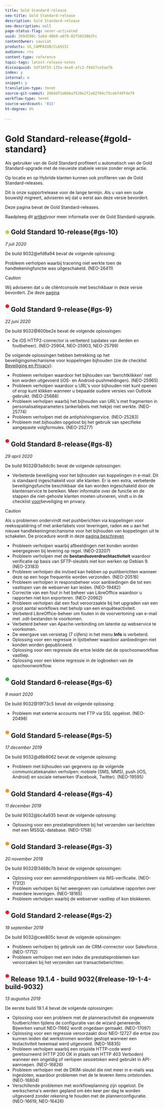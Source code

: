 ```yaml
---
title: Gold Standard-release
seo-title: Gold Standard-release
description: Gold Standard-release
seo-description: null
page-status-flag: never-activated
uuid: 269d590c-5a6d-40b9-a879-02f5033863fc
contentOwner: sauviat
products: SG_CAMPAIGN/CLASSIC
audience: rns
content-type: reference
topic-tags: latest-release-notes
discoiquuid: 5df34f55-135a-4ea8-afc2-f9427ce5ae7b
index: y
internal: n
snippet: y
translation-type: tm+mt
source-git-commit: 2604df2e6b6a7520e2f2a82f04c75ceb749fde79
workflow-type: tm+mt
source-wordcount: '815'
ht-degree: 0%

---
```



# Gold Standard-release{#gold-standard}

Als gebruiker van de Gold Standard profiteert u automatisch van de Gold Standard-upgrade met de nieuwste stabiele versie zonder enige actie.

Op locatie en op Hybride klanten kunnen ook profiteren van de Gold Standard-releases.

Dit is onze supportrelease voor de lange termijn. Als u van een oude bouwstijl migreert, adviseren wij dat u eerst aan deze versie bevordert.

Deze pagina bevat de Gold Standard-releases.

Raadpleeg dit [artikel](https://helpx.adobe.com/campaign/kb/gold-standard.html)voor meer informatie over de Gold Standard-upgrade.

## ![](assets/do-not-localize/limited.png) Gold Standard 10-release{#gs-10}

_7 juli 2020_

De build 9032@efd8a94 bevat de volgende oplossing:

Probleem verholpen waarbij tracering niet werkte toen de handtekeningfunctie was uitgeschakeld. (NEO-26411)

>[!CAUTION]
>
>Wij adviseren dat u de cliëntconsole met beschikbaar in deze versie bevordert. Zie deze [pagina](../../installation/using/installing-the-client-console.md)

## ![](assets/do-not-localize/red_2.png) Gold Standard 9-release{#gs-9}

_22 juni 2020_

De build 9032@800be2e bevat de volgende oplossingen:

* De iOS HTTP2-connector is verbeterd (updates van derden en foutbeheer). (NEO-25904, NEO-25903, NEO-25799)

De volgende oplossingen hebben betrekking op het beveiligingsmechanisme voor koppelingen bijhouden (zie de checklist [Beveiliging en Privacy](https://helpx.adobe.com/campaign/kb/acc-security.html#signature-mechanism)):

* Probleem verholpen waardoor het bijhouden van &#39;berichtklikken&#39; niet kon worden uitgevoerd (iOS- en Android-pushmeldingen). (NEO-25965)
* Probleem verholpen waardoor u URL&#39;s voor bijhouden niet kunt openen of erop kunt klikken wanneer u bepaalde oudere versies van Outlook gebruikt.  (NEO-25688)
* Probleem verholpen waarbij het bijhouden van URL&#39;s met fragmenten in personalisatieparameters (ankerlabels met hekje) niet werkte. (NEO-25774)
* Probleem verholpen met de antiphishingservice. (NEO-25283)
* Probleem met bijhouden opgelost bij het gebruik van specifieke aangepaste volgformules. (NEO-25277)

## ![](assets/do-not-localize/red_2.png) Gold Standard 8-release{#gs-8}

_29 april 2020_

De build 9032@3a9dc9c bevat de volgende oplossingen:

* Verbeterde beveiliging voor het bijhouden van koppelingen in e-mail. Dit is standaard ingeschakeld voor alle klanten. Er is een extra, verbeterde beveiligingsfunctie beschikbaar die kan worden ingeschakeld door de klantenservice te bereiken. Meer informatie over de functie en de stappen die niet-gehoste klanten moeten uitvoeren, vindt u in de checklist [voor](https://helpx.adobe.com/campaign/kb/acc-security.html#signature-mechanism)beveiliging en privacy.

>[!CAUTION]
>
>Als u problemen ondervindt met pushberichten via koppelingen voor reeksspatiëring of met ankerlabels voor leveringen, raden we u aan het nieuwe handtekeningmechanisme voor het bijhouden van koppelingen uit te schakelen. De procedure wordt in deze [pagina beschreven](https://helpx.adobe.com/campaign/kb/acc-security.html#signature-mechanism)

* Probleem verholpen waarbij afbeeldingen niet konden worden weergegeven bij levering op regel. (NEO-23207)
* Probleem verholpen met de **bestandsoverdrachtactiviteit** waardoor verificatie op basis van SFTP-sleutels niet kon werken op Debian 9. (NEO-23183)
* Probleem verholpen die invloed kan hebben op pushberichten wanneer deze op een hoge frequentie worden verzonden. (NEO-20516)
* Probleem verholpen in responsbeheer voor aanbiedingen die tot een vastlopen van de webserver kan leiden. (NEO-19482)
* Correctie van een fout in het beheer van LibreOffice waardoor u rapporten niet kon exporteren. (NEO-20982)
* Probleem verholpen dat een fout veroorzaakte bij het upgraden van een groot aantal workflows met behulp van een enquêteactiviteit.
* Verbeterd LibreOffice-beheer om fouten in de voorvertoning van e-mail met .odt-bestanden te voorkomen.
* Verbeterd beheer van Apache-verbinding om latentie op webservice te voorkomen.
* De weergave van versietag (7 cijfers) in het menu **Info** is verbeterd.
* Oplossing voor een regressie in lijstbeheer waardoor aanbiedingen niet konden worden gepubliceerd.
* Oplossing voor een regressie die ertoe leidde dat de opschoonworkflow vastliep.
* Oplossing voor een kleine regressie in de logboeken van de opschoonworkflow.

## ![](assets/do-not-localize/green_2.png) Gold Standard 6-release{#gs-6}

_9 maart 2020_

De build 9032@19f73c5 bevat de volgende oplossing:

* Probleem met externe accounts met FTP via SSL opgelost. (NEO-20498)

## ![](assets/do-not-localize/orange_2.png) Gold Standard 5-release{#gs-5}

_17 december 2019_

De build 9032@d6b8062 bevat de volgende oplossing:

* Probleem met bijhouden van gegevens op de volgende communicatiekanalen verholpen: mobiele (SMS, MMS), push (iOS, Android) en sociale netwerken (Facebook, Twitter). (NEO-19595)

## ![](assets/do-not-localize/orange_2.png) Gold Standard 4-release{#gs-4}

_11 december 2019_

De build 9032@bc4a935 bevat de volgende oplossing:

* Oplossing voor een prestatieprobleem bij het verzenden van berichten met een MSSQL-database. (NEO-1758)

## ![](assets/do-not-localize/orange_2.png) Gold Standard 3-release{#gs-3}

_20 november 2019_

De build 9032@3468c7b bevat de volgende oplossingen:

* Oplossing voor een aanmeldingsprobleem via IMS-verificatie. (NEO-17312)
* Probleem verholpen bij het weergeven van cumulatieve rapporten over meerdere leveringen. (NEO-18165)
* Probleem verholpen waarbij de webserver vastliep of kon blokkeren.

## ![](assets/do-not-localize/red_2.png) Gold Standard 2-release{#gs-2}

_19 september 2019_

De build 9032@cee805c bevat de volgende oplossingen:

* Probleem verholpen bij gebruik van de CRM-connector voor Salesforce. (NEO-17712)
* Probleem verholpen met een index die prestatieproblemen kan veroorzaken bij het verzenden van transactieberichten.

## ![](assets/do-not-localize/red_2.png) Release 19.1.4 - build 9032{#release-19-1-4-build-9032}

_13 augustus 2019_

De eerste build 19.1.4 bevat de volgende oplossingen:

* Oplossing voor een probleem met de planneractiviteit die ongewenste foutberichten tijdens de configuratie van de wizard genereerde. Bijwerken vanuit NEO-11662 wordt ongedaan gemaakt. (NEO-17097)
* Oplossing voor een regressie veroorzaakt door NEO-12727 die ertoe zou kunnen leiden dat werkstromen worden gestopt wanneer een testactiviteit tweemaal werd uitgevoerd. (NEO-16835)
* Probleem verholpen waarbij een onjuiste HTTP-code werd geretourneerd (HTTP 200 OK in plaats van HTTP 403 Verboden) wanneer een ongeldig of verlopen sessietoken werd gebruikt in API-aanroepen. (NEO-16826)
* Probleem verholpen met de DKIM-sleutel die niet meer in e-mails was ingesloten, waardoor problemen met de te leveren items ontstonden. (NEO-16804)
* Verschillende problemen met workflowplanning zijn opgelost. De werkschema&#39;s werden gepland om één keer per dag te worden uitgevoerd zonder rekening te houden met de plannerconfiguratie. (NEO-16619, NEO-16426)
